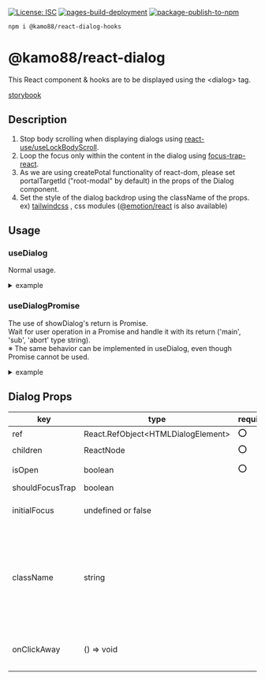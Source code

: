 [![License: ISC](https://img.shields.io/badge/License-ISC-blue.svg)](https://opensource.org/licenses/ISC)
[![pages-build-deployment](https://github.com/kamo88/react-dialog/actions/workflows/pages/pages-build-deployment/badge.svg?branch=main)](https://github.com/kamo88/react-dialog/actions/workflows/pages/pages-build-deployment)
[![package-publish-to-npm](https://github.com/kamo88/react-dialog/actions/workflows/publish.yml/badge.svg?branch=main)](https://github.com/kamo88/react-dialog/actions/workflows/publish.yml)

```
npm i @kamo88/react-dialog-hooks
```

# @kamo88/react-dialog

This React component & hooks are to be displayed using the \<dialog\> tag.

[storybook](https://kamo88.github.io/react-dialog-hooks/)

## Description

1. Stop body scrolling when displaying dialogs using [react-use/useLockBodyScroll](https://github.com/streamich/react-use/blob/master/docs/useLockBodyScroll.md).
2. Loop the focus only within the content in the dialog using [focus-trap-react](https://github.com/focus-trap/focus-trap-react#readme).
3. As we are using createPotal functionality of react-dom, please set portalTargetId ("root-modal" by default) in the props of the Dialog component.
4. Set the style of the dialog backdrop using the className of the props. ex) [tailwindcss](https://tailwindcss.com/) , css modules ([@emotion/react](https://www.npmjs.com/package/@emotion/react) is also available)

## Usage

### useDialog

Normal usage.

<details>

<summary>example</summary>

```tsx
import { Dialog, useDialog } from '@kamo88/react-dialog-hooks';

const ShowDialogComponent = () => {
  const { ref, isOpen, showDialog, closeDialog } = useDialog();

  return (
    <>
      <button type="button" onClick={showDialog}>
        showDialog
      </button>
      <Dialog ref={ref} isOpen={isOpen} onClickAway={closeDialog}>
        <div>
          <div>header</div>
          <div>main</div>
          <div>
            footer
            <button type="button" onClick={closeDialog}>
              closeDialog
            </button>
          </div>
        </div>
      </Dialog>
    </>
  );
};
```

</details>

### useDialogPromise

The use of showDialog's return is Promise.<br>
Wait for user operation in a Promise and handle it with its return ('main', 'sub', 'abort' type string).<br>
※ The same behavior can be implemented in useDialog, even though Promise cannot be used.

<details>

<summary>example</summary>

```tsx
import { useCallback } from 'react';
import {
  Dialog,
  useDialogPromise,
  DialogResponse,
} from '@kamo88/react-dialog-hooks';

const ShowPromiseDialogComponent = () => {
  const {
    ref,
    isOpen,
    showDialog,
    closeDialogMain,
    closeDialogSub,
    closeDialogAbort,
  } = useDialogPromise();

  const handleShowDialog = useCallback(async () => {
    const dialogRes = await showDialog();

    if (dialogRes === DialogResponse.main) {
      // main processing ex) primary button\`s action
      return;
    }

    if (dialogRes === DialogResponse.sub) {
      // sub processing ex) secondary button\`s action
      return;
    }

    if (dialogRes === DialogResponse.abort) {
      // abort processing ex) click away\`s action & Dialog\`s unmount
    }
  }, [showDialog]);

  return (
    <>
      <button type="button" onClick={handleShowDialog}>
        showDialog
      </button>
      <Dialog ref={ref} isOpen={isOpen} onClickAway={closeDialogAbort}>
        <div>
          <div>header</div>
          <div>main</div>
          <div>
            footer
            <button type="button" onClick={closeDialogMain}>
              closeDialog main
            </button>
            <button type="button" onClick={closeDialogSub}>
              closeDialog sub
            </button>
          </div>
        </div>
      </Dialog>
    </>
  );
};
```

</details>

## Dialog Props

| key             | type                                 | required | default   | description                                                                                                                                             |
| --------------- | ------------------------------------ | -------- | --------- | ------------------------------------------------------------------------------------------------------------------------------------------------------- |
| ref             | React.RefObject\<HTMLDialogElement\> | ⭕       |           | dialog ref                                                                                                                                              |
| children        | ReactNode                            | ⭕       |           | dialog contents                                                                                                                                         |
| isOpen          | boolean                              | ⭕       |           | dialog open state                                                                                                                                       |
| shouldFocusTrap | boolean                              |          | true      |                                                                                                                                                         |
| initialFocus    | undefined or false                   |          | undefined | This is based on the [focus-trap-react](https://github.com/focus-trap/focus-trap-react#readme) property.                                                |
| className       | string                               |          |           | This is \<dialog\> element\`s className.<br> Please use CSS framework. ex) tailwindcss. <br> As a side note, you can also use css props (@emotion/css). |
| onClickAway     | () => void                           |          |           | Event when backdrop in Dialog is clicked.                                                                                                               |
